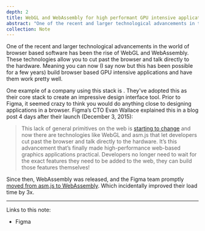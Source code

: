 ```yaml
---
depth: 2
title: WebGL and WebAssembly for high performant GPU intensive applications
abstract: "One of the recent and larger technological advancements in the world of browser based software has been the rise of WebGl and WebAssembly. These technologies allow you to cut past the browser and talk directly to the hardware. Meaning you can now build browser based GPU intensive applications and have them work pretty well."
collection: Note
---
```

One of the recent and larger technological advancements in the world of browser based software has been the rise of <inter-link href="webgl">WebGL</inter-link> and <inter-link href="webassembly">WebAssembly</inter-link>. These technologies allow you to cut past the browser and talk directly to the hardware. Meaning you can now (I say now but this has been possible for a few years) build browser based GPU intensive applications and have them work pretty well.

One example of a company using this stack is <inter-link href="figma"></inter-link>. They've adopted this as their core stack to create an impressive design interface tool. Prior to Figma, it seemed crazy to think you would do anything close to designing applications in a browser. Figma’s CTO Evan Wallace explained this in a blog post 4 days after their launch (December 3, 2015):

> This lack of general primitives on the web is [starting to change](https://extensiblewebmanifesto.org/) and now there are technologies like WebGL and asm.js that let developers cut past the browser and talk directly to the hardware. It’s this advancement that’s finally made high-performance web-based graphics applications practical. Developers no longer need to wait for the exact features they need to be added to the web, they can build those features themselves!

Since then, WebAssembly was released, and the Figma team promptly [moved from asm.js to WebAssembly](https://www.figma.com/blog/webassembly-cut-figmas-load-time-by-3x/). Which incidentally improved their load time by 3x.

---

Links to this note:
- <inter-link href="figma">Figma</inter-link>
